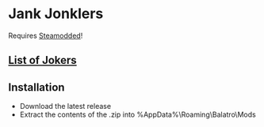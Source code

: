 # Jank Jonklers

Requires [Steamodded](https://github.com/Steamopollys/Steamodded)!

## [List of Jokers](https://spikeof2010.github.io/JankJonklers/)

## Installation

- Download the latest release
- Extract the contents of the .zip into %AppData%\Roaming\Balatro\Mods
